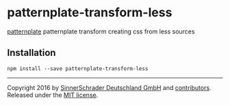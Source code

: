 # patternplate-transform-less
[patternplate](/sinnerschrader/patternplate) patternplate transform creating css from less sources

## Installation
```shell
npm install --save patternplate-transform-less
```

---
Copyright 2016 by [SinnerSchrader Deutschland GmbH](https://github.com/sinnerschrader) and [contributors](./graphs/contributors). Released under the [MIT license]('./license.md').

